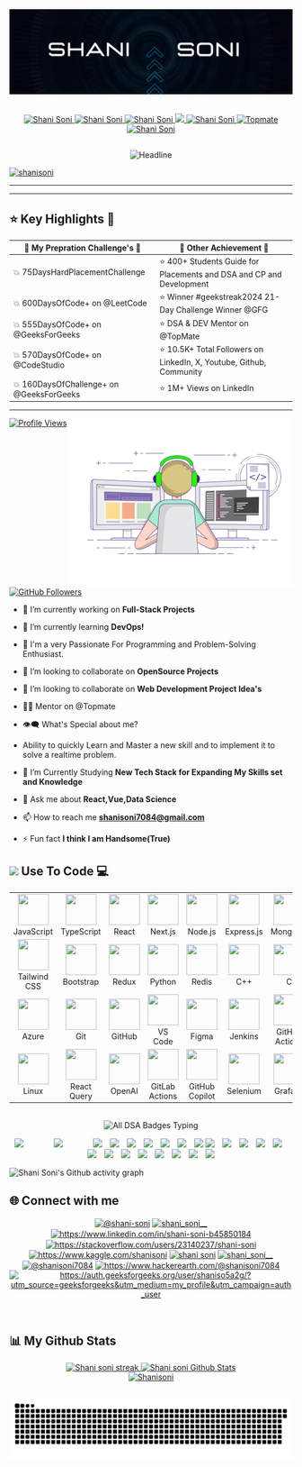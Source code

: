 <div align="center"> <img src="https://github.com/Shanisoni/Shanisoni/blob/main/1.png">&nbsp;&nbsp;</div>

<p align="center">  
<a href="https://www.youtube.com/@shanisoni8886" target="_blank">
  <img src="https://img.shields.io/badge/YouTube-FF0000?style=for-the-badge&logo=youtube&logoColor=white" alt="Shani Soni" />
 </a> 
 <a href="https://www.linkedin.com/in/shanisoni/" target="_blank">
  <img src="https://img.shields.io/badge/LinkedIn-0077B5?style=for-the-badge&logo=linkedin&logoColor=white" alt="Shani Soni"/>
 </a>
 <a href="https://github.com/Shanisoni" target="_blank">
  <img src="https://img.shields.io/badge/GitHub-181717?style=for-the-badge&logo=github&logoColor=white" alt="Shani Soni" />
 </a>
 <a href="https://x.com/shani_soni__" target="_blank">
  <img src="https://img.shields.io/badge/Twitter-1DA1F2?style=for-the-badge&logo=twitter&logoColor=white" />
 </a>
 <a href="https://www.instagram.com/shani_soni__/" target="_blank">
  <img src="https://img.shields.io/badge/Instagram-fe4164?style=for-the-badge&logo=instagram&logoColor=white" alt="Shani Soni" />
 </a> 
    <a href="https://topmate.io/shani_soni" target="blank">
  <img src="https://img.shields.io/badge/Topmate-009933?style=for-the-badge&logo=appveyor&logoColor=white" alt="Topmate" />
 </a>
   <a href="mailto:shanisoni7084@gmail.com" target="_blank">
  <img src="https://img.shields.io/badge/Email-D14836?style=for-the-badge&logo=gmail&logoColor=white" alt="Shani Soni" />
 </a> 
</p>

##
<div align="center">
  <img src="https://readme-typing-svg.herokuapp.com?color=FFFFFF&size=32&center=true&vCenter=true&width=600&height=50&lines=Hi+there+I'm+Shani+%F0%9F%91%8B;Software+Developer;Problem+Solver" alt="Headline" />
</div>
<p align="left"> <a href="https://github.com/ryo-ma/github-profile-trophy"><img src="https://github-profile-trophy.vercel.app/?username=shanisoni" alt="shanisoni" /></a> </p>



---
---

##  ⭐ Key Highlights 🎯 

| 🎯 My Prepration Challenge's 🎯 | 🥇 Other Achievement 🥇 |
|------------------------------------|----------------------------------------|
| 💥 75DaysHardPlacementChallenge  | ⭐ 400+ Students Guide for Placements and DSA and CP and Development | 
| 💥 600DaysOfCode+ on @LeetCode  |  ⭐ Winner #geekstreak2024 21-Day Challenge Winner @GFG |
| 💥 555DaysOfCode+ on @GeeksForGeeks |  ⭐ DSA & DEV Mentor on @TopMate |
| 💥 570DaysOfCode+ on @CodeStudio | ⭐ 10.5K+ Total Followers on LinkedIn, X, Youtube, Github, Community |
| 💥 160DaysOfChallenge+ on @GeeksForGeeks | ⭐ 1M+ Views on LinkedIn |

---



<img align="right" alt="Coding" width="400" src="https://raw.githubusercontent.com/devSouvik/devSouvik/master/gif3.gif">




<p align="left" style="margin:0; padding:0;">
  <a href="https://github.com/Shanisoni" target="_blank">
    <img src="https://komarev.com/ghpvc/?username=shanisoni&label=Profile%20views&color=0e75b6&style=flat" alt="Profile Views" />
  </a>
  <a href="https://github.com/Shanisoni?tab=followers" target="_blank">
    <img src="https://img.shields.io/github/followers/Shanisoni?label=Followers&style=social" alt="GitHub Followers" />
  </a>
</p>



- 🔭 I’m currently working on **Full-Stack Projects**
- 🌱 I’m currently learning **DevOps!**
- 🥋 I'm a very Passionate For Programming and Problem-Solving Enthusiast.
-  👯 I’m looking to collaborate on **OpenSource Projects**
- 👯 I’m looking to collaborate on **Web Development Project Idea's**
- 👨‍🏫 Mentor on @Topmate
- 👁‍🗨 What's Special about me? <br> 
- Ability to quickly Learn and Master a new skill and to implement it to solve a realtime problem.

- 📘 I’m Currently Studying **New Tech Stack for Expanding My Skills set and Knowledge**

- 💬 Ask me about **React,Vue,Data Science**

- 📫 How to reach me **shanisoni7084@gmail.com**

- ⚡ Fun fact **I think I am Handsome(True)**


## <img src="https://media2.giphy.com/media/QssGEmpkyEOhBCb7e1/giphy.gif?cid=ecf05e47a0n3gi1bfqntqmob8g9aid1oyj2wr3ds3mg700bl&rid=giphy.gif" width ="25"><b> Use To Code</b> 💻

<table align="center">
  <tr>
    <td align="center" width="90"><img src="https://skillicons.dev/icons?i=js" width="55" height="55" /><br>JavaScript</td>
    <td align="center" width="90"><img src="https://skillicons.dev/icons?i=ts" width="55" height="55" /><br>TypeScript</td>
    <td align="center" width="90"><img src="https://skillicons.dev/icons?i=react" width="55" height="55" /><br>React</td>
    <td align="center" width="90"><img src="https://skillicons.dev/icons?i=nextjs" width="55" height="55" /><br>Next.js</td>
    <td align="center" width="90"><img src="https://skillicons.dev/icons?i=nodejs" width="55" height="55" /><br>Node.js</td>
    <td align="center" width="90"><img src="https://skillicons.dev/icons?i=express" width="55" height="55" /><br>Express.js</td>
    <td align="center" width="90"><img src="https://skillicons.dev/icons?i=mongodb" width="55" height="55" /><br>MongoDB</td>
    <td align="center" width="90"><img src="https://skillicons.dev/icons?i=mysql" width="55" height="55" /><br>MySQL</td>
    <td align="center" width="90"><img src="https://skillicons.dev/icons?i=html" width="55" height="55" /><br>HTML</td>
    <td align="center" width="90"><img src="https://skillicons.dev/icons?i=css" width="55" height="55" /><br>CSS</td>
  </tr>
  <tr>
    <td align="center" width="90"><img src="https://skillicons.dev/icons?i=tailwind" width="55" height="55" /><br>Tailwind CSS</td>
    <td align="center" width="90"><img src="https://skillicons.dev/icons?i=bootstrap" width="55" height="55" /><br>Bootstrap</td>
    <td align="center" width="90"><img src="https://skillicons.dev/icons?i=redux" width="55" height="55" /><br>Redux</td>
    <td align="center" width="90"><img src="https://skillicons.dev/icons?i=python" width="55" height="55" /><br>Python</td>
    <td align="center" width="90"><img src="https://skillicons.dev/icons?i=redis" width="55" height="55" /><br>Redis</td>
    <td align="center" width="90"><img src="https://skillicons.dev/icons?i=cpp" width="55" height="55" /><br>C++</td>
<!--     <td align="center" width="90"><img src="https://skillicons.dev/icons?i=java" width="55" height="55" /><br>Java</td> -->
    <td align="center" width="90"><img src="https://skillicons.dev/icons?i=c" width="55" height="55" /><br>C</td>
<!--     <td align="center" width="90"><img src="https://skillicons.dev/icons?i=cs" width="55" height="55" /><br>C#</td> -->
    <td align="center" width="90"><img src="https://skillicons.dev/icons?i=dotnet" width="55" height="55" /><br>.NET</td>
  </tr>
  <tr>
    <td align="center" width="90"><img src="https://skillicons.dev/icons?i=azure" width="55" height="55" /><br>Azure</td>
    <td align="center" width="90"><img src="https://skillicons.dev/icons?i=git" width="55" height="55" /><br>Git</td>
    <td align="center" width="90"><img src="https://skillicons.dev/icons?i=github" width="55" height="55" /><br>GitHub</td>
    <td align="center" width="90"><img src="https://skillicons.dev/icons?i=vscode" width="55" height="55" /><br>VS Code</td>
    <td align="center" width="90"><img src="https://skillicons.dev/icons?i=figma" width="55" height="55" /><br>Figma</td>
    <td align="center" width="90"><img src="https://skillicons.dev/icons?i=jenkins" width="55" height="55" /><br>Jenkins</td>
    <td align="center" width="90"><img src="https://skillicons.dev/icons?i=githubactions" width="55" height="55" /><br>GitHub Actions</td>
    <td align="center" width="90"><img src="https://skillicons.dev/icons?i=docker" width="55" height="55" /><br>Docker</td>
    <td align="center" width="90"><img src="https://skillicons.dev/icons?i=kubernetes" width="55" height="55" /><br>Kubernetes</td>
    <td align="center" width="90"><img src="https://skillicons.dev/icons?i=terraform" width="55" height="55" /><br>Terraform</td>
  </tr>
<tr>
  <td align="center" width="90">
    <img src="https://img.shields.io/badge/linux-yellow" width="55" height="55" /><br>Linux
  </td>
  <td align="center" width="90">
    <img src="https://img.shields.io/badge/reactquery-pink" width="55" height="55" /><br>React Query
  </td>
  <td align="center" width="90">
    <img src="https://img.shields.io/badge/openai-blue" width="55" height="55" /><br>OpenAI
  </td>
  <td align="center" width="90">
    <img src="https://img.shields.io/badge/gitlabactions-orange" width="55" height="55" /><br>GitLab Actions
  </td>
  <td align="center" width="90">
    <img src="https://img.shields.io/badge/githubcopilot-blue" width="55" height="55" /><br>GitHub Copilot
  </td>
  <td align="center" width="90">
    <img src="https://img.shields.io/badge/selenium-darkblue" width="55" height="55" /><br>Selenium
  </td>
  <td align="center" width="90">
    <img src="https://img.shields.io/badge/grafana-orange" width="55" height="55" /><br>Grafana
  </td>
  <td align="center" width="90">
    <img src="https://img.shields.io/badge/prometheus-red" width="55" height="55" /><br>Prometheus
  </td>
</tr>

</table>



##
<!-- Animated Sky Blue Text -->
<p align="center">
  <img src="https://readme-typing-svg.herokuapp.com?font=Fira+Code&weight=900&size=28&pause=1000&color=00FF00&width=500&background=FFFFFF00&lines=🔥+All+DSA+Badges+@LeetCode" 
       alt="All DSA Badges Typing" 
       style="border: 1px solid white;" />
</p>

<!-- Bold Underline with Less Space -->
<p align="center">
    <img src="https://assets.leetcode.com/static_assets/marketing/2024-200.gif" width="60px" style="margin-right: 50px;">
    <img src="https://assets.leetcode.com/static_assets/marketing/2024-100-new.gif" width="60px" style="margin-right: 50px;">
    <img src="https://assets.leetcode.com/static_assets/marketing/2024-50.gif" width="60px" style="margin-right: 10px;">
    <img src="https://assets.leetcode.com/static_assets/public/images/badges/2024/gif/2024-06.gif" width="60px" style="margin-right: 10px;">
    <img src="https://assets.leetcode.com/static_assets/public/images/badges/2024/gif/2024-05.gif" width="60px" style="margin-right: 10px;">
    <img src="https://assets.leetcode.com/static_assets/public/images/badges/2024/gif/2024-04.gif" width="60px" style="margin-right: 10px;">
    <img src="https://assets.leetcode.com/static_assets/public/images/badges/2024/gif/2024-03.gif" width="60px" style="margin-right: 10px;">
    <img src="https://assets.leetcode.com/static_assets/public/images/badges/2024/gif/2024-02.gif" width="60px" style="margin-right: 10px;">
    <img src="https://assets.leetcode.com/static_assets/public/images/badges/2024/gif/2024-01.gif" width="60px">
    <img src="https://assets.leetcode.com/static_assets/others/Top_SQL_50.gif" width="60px" style="margin-right: 10px;">
    <img src="https://assets.leetcode.com/static_assets/others/LeetCode_75.gif" width="60px" style="margin-right: 10px;">
    <img src="https://assets.leetcode.com/static_assets/others/Introduction_to_Pandas.gif" width="60px" style="margin-right: 10px;">
    <img src="https://assets.leetcode.com/static_assets/others/Top_100_Liked.gif" width="60px" style="margin-right: 10px;">
    <img src="https://assets.leetcode.com/static_assets/marketing/500.gif" width="60px" style="margin-right: 10px;">
    <img src="https://assets.leetcode.com/static_assets/marketing/365.gif" width="60px" style="margin-right: 10px;">
    <img src="https://assets.leetcode.com/static_assets/marketing/2024.gif" width="60px" style="margin-right: 10px;">  
    <img src="https://assets.leetcode.com/static_assets/public/images/badges/2025/gif/2025-05.gif" width="60px" style="margin-right: 10px;">
    <img src="https://assets.leetcode.com/static_assets/public/images/badges/2025/gif/2025-04.gif" width="60px" style="margin-right: 10px;">
    <img src="https://assets.leetcode.com/static_assets/public/images/badges/2025/gif/2025-03.gif" width="60px" style="margin-right: 10px;">
    <img src="https://assets.leetcode.com/static_assets/public/images/badges/2025/gif/2025-02.gif" width="60px" style="margin-right: 10px;">
    <img src="https://assets.leetcode.com/static_assets/public/images/badges/2025/gif/2025-01.gif" width="60px" style="margin-right: 10px;">
    <img src="https://assets.leetcode.com/static_assets/public/images/badges/2024/gif/2024-07.gif" width="60px">
</p>


![Shani Soni's Github activity graph](https://github-readme-activity-graph.vercel.app/graph?username=Shanisoni&theme=github-compact&area=true&bg_color=ffff&color=000)

## 🌐 Connect with me
<p align="center">
<a href="https://codepen.io/@shani-soni" target="blank"><img align="center" src="https://raw.githubusercontent.com/rahuldkjain/github-profile-readme-generator/master/src/images/icons/Social/codepen.svg" alt="@shani-soni" height="30" width="40" /></a>
<a href="https://twitter.com/shani_soni__" target="blank"><img align="center" src="https://raw.githubusercontent.com/rahuldkjain/github-profile-readme-generator/master/src/images/icons/Social/twitter.svg" alt="shani_soni__" height="30" width="40" /></a>
<a href="https://linkedin.com/in/https://www.linkedin.com/in/shani-soni-b45850184" target="blank"><img align="center" src="https://raw.githubusercontent.com/rahuldkjain/github-profile-readme-generator/master/src/images/icons/Social/linked-in-alt.svg" alt="https://www.linkedin.com/in/shani-soni-b45850184" height="30" width="40" /></a>
<a href="https://stackoverflow.com/users/https://stackoverflow.com/users/23140237/shani-soni" target="blank"><img align="center" src="https://raw.githubusercontent.com/rahuldkjain/github-profile-readme-generator/master/src/images/icons/Social/stack-overflow.svg" alt="https://stackoverflow.com/users/23140237/shani-soni" height="30" width="40" /></a>
<a href="https://kaggle.com/https://www.kaggle.com/shanisoni" target="blank"><img align="center" src="https://raw.githubusercontent.com/rahuldkjain/github-profile-readme-generator/master/src/images/icons/Social/kaggle.svg" alt="https://www.kaggle.com/shanisoni" height="30" width="40" /></a>
<a href="https://fb.com/shani soni" target="blank"><img align="center" src="https://raw.githubusercontent.com/rahuldkjain/github-profile-readme-generator/master/src/images/icons/Social/facebook.svg" alt="shani soni" height="30" width="40" /></a>
<a href="https://instagram.com/shani_soni__" target="blank"><img align="center" src="https://raw.githubusercontent.com/rahuldkjain/github-profile-readme-generator/master/src/images/icons/Social/instagram.svg" alt="shani_soni__" height="30" width="40" /></a>
<a href="https://www.hackerrank.com/@shanisoni7084" target="blank"><img align="center" src="https://raw.githubusercontent.com/rahuldkjain/github-profile-readme-generator/master/src/images/icons/Social/hackerrank.svg" alt="@shanisoni7084" height="30" width="40" /></a>
<a href="https://www.hackerearth.com/https://www.hackerearth.com/@shanisoni7084" target="blank"><img align="center" src="https://raw.githubusercontent.com/rahuldkjain/github-profile-readme-generator/master/src/images/icons/Social/hackerearth.svg" alt="https://www.hackerearth.com/@shanisoni7084" height="30" width="40" /></a>
<a href="https://auth.geeksforgeeks.org/user/https://auth.geeksforgeeks.org/user/shaniso5a2g/?utm_source=geeksforgeeks&utm_medium=my_profile&utm_campaign=auth_user" target="blank"><img align="center" src="https://raw.githubusercontent.com/rahuldkjain/github-profile-readme-generator/master/src/images/icons/Social/geeks-for-geeks.svg" alt="https://auth.geeksforgeeks.org/user/shaniso5a2g/?utm_source=geeksforgeeks&utm_medium=my_profile&utm_campaign=auth_user" height="30" width="40" /></a>
</p>
<br/>
      

## 📊 My Github Stats
<p align="center">
 <a href="https://https://github.com/Shanisoni/github-readme-streak-stats">
        <img title="🔥 Get streak stats for your profile at git.io/streak-stats" alt="Shani soni streak" src="https://github-readme-streak-stats.herokuapp.com/?user=Shanisoni&theme=black-ice&hide_border=true&stroke=0000&background=060A0CD0"/>
    </a>  <a href="https://github.com/Shanisoni/github-readme-stats"><img alt="Shani soni Github Stats" src="https://github-readme-stats.vercel.app/api?username=Shanisoni&show_icons=true&count_private=true&theme=react&hide_border=true&bg_color=0D1117" /></a> <br/>   <a href="https://github.com/Shanisoni/github-readme-stats"><img alt="Shanisoni" src="https://github-readme-stats.vercel.app/api/top-langs/?username=Shanisoni&langs_count=8&count_private=true&layout=compact&theme=react&hide_border=true&bg_color=0D1117" /></a>
</p>


 ##
 ![snake gif](https://github.com/Shanisoni/Shanisoni/blob/output/github-snake-dark.svg)

<p align="center">

 </p>








